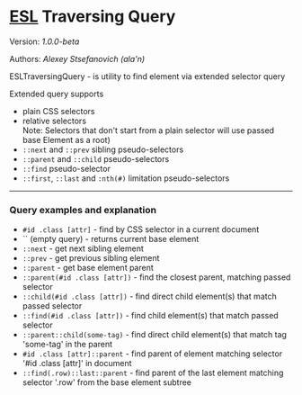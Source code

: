 # [ESL](../../../README.md) Traversing Query

Version: *1.0.0-beta*

Authors: *Alexey Stsefanovich (ala'n)*

ESLTraversingQuery - is utility to find element via extended selector query

Extended query supports
 - plain CSS selectors
 - relative selectors  
   Note: Selectors that don't start from a plain selector will use passed base Element as a root)
 - `::next` and `::prev` sibling pseudo-selectors
 - `::parent` and `::child` pseudo-selectors
 - `::find` pseudo-selector
 - `::first`, `::last` and `:nth(#)` limitation pseudo-selectors

---

### Query examples and explanation

- `#id .class [attr]` - find by CSS selector in a current document
- `` (empty query) - returns current base element
- `::next` - get next sibling element
- `::prev` - get previous sibling element
- `::parent` - get base element parent
- `::parent(#id .class [attr])` - find the closest parent, matching passed selector
- `::child(#id .class [attr])` - find direct child element(s) that match passed selector
- `::find(#id .class [attr])` - find child element(s) that match passed selector
- `::parent::child(some-tag)` - find direct child element(s) that match tag 'some-tag' in the parent
- `#id .class [attr]::parent` - find parent of element matching selector '#id .class [attr]' in document
- `::find(.row)::last::parent` - find parent of the last element matching selector '.row' from the base element subtree
